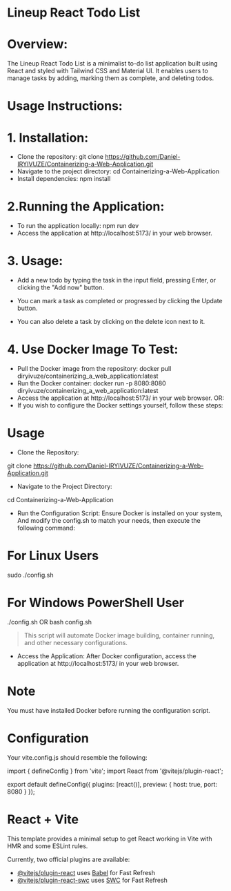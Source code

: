 # Lineup React Todo List

# Overview: 
The Lineup React Todo List is a minimalist to-do list application built using React and styled with Tailwind CSS and Material UI. It enables users to manage tasks by adding, marking them as complete, and deleting todos.

# Usage Instructions:

# 1. Installation:

- Clone the repository:
git clone https://github.com/Daniel-IRYIVUZE/Containerizing-a-Web-Application.git
- Navigate to the project directory:
cd Containerizing-a-Web-Application
- Install dependencies:
npm install
# 2.Running the Application:

- To run the application locally:
npm run dev
- Access the application at http://localhost:5173/ in your web browser.
# 3. Usage:

- Add a new todo by typing the task in the input field, pressing Enter, or clicking the "Add now" button.

- You can mark a task as completed or progressed by clicking the Update button.

- You can also delete a task by clicking on the delete icon next to it.

# 4. Use Docker Image To Test:

- Pull the Docker image from the repository:
docker pull diryivuze/containerizing_a_web_application:latest
- Run the Docker container:
docker run -p 8080:8080 diryivuze/containerizing_a_web_application:latest
- Access the application at http://localhost:5173/ in your web browser.
OR:
- If you wish to configure the Docker settings yourself, follow these steps:

# Usage
- Clone the Repository:

git clone https://github.com/Daniel-IRYIVUZE/Containerizing-a-Web-Application.git
- Navigate to the Project Directory:

cd Containerizing-a-Web-Application
- Run the Configuration Script: Ensure Docker is installed on your system, And modify the config.sh to match your needs, then execute the following command:

# For Linux Users
sudo ./config.sh
# For Windows PowerShell User
./config.sh
OR
bash config.sh
> This script will automate Docker image building, container running, and other necessary configurations.

- Access the Application: After Docker configuration, access the application at http://localhost:5173/ in your web browser.

# Note
You must have installed Docker before running the configuration script.

# Configuration
Your vite.config.js should resemble the following:

import { defineConfig } from 'vite';
import React from '@vitejs/plugin-react';

export default defineConfig({
  plugins: [react()],
  preview: {
    host: true,
    port: 8080
  }
});

# React + Vite

This template provides a minimal setup to get React working in Vite with HMR and some ESLint rules.

Currently, two official plugins are available:

- [@vitejs/plugin-react](https://github.com/vitejs/vite-plugin-react/blob/main/packages/plugin-react/README.md) uses [Babel](https://babeljs.io/) for Fast Refresh
- [@vitejs/plugin-react-swc](https://github.com/vitejs/vite-plugin-react-swc) uses [SWC](https://swc.rs/) for Fast Refresh
